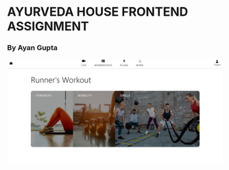 # AYURVEDA HOUSE FRONTEND ASSIGNMENT

### By Ayan Gupta

<img src="./assets/images/ss2.png" height="50%" />
